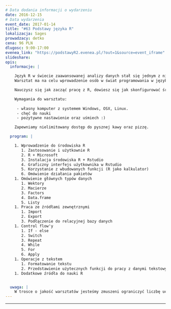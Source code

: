```yaml
---
# Data dodania informacji o wydarzeniu
date: 2016-12-15
# Data wydarzenia
event_date: 2017-01-14
title: "#63 Podstawy języka R"
lokalizacja: Sages
prowadzacy: detko
cena: 96 PLN
dlugosc: 9:00-17:00
evenea_link: "https://podstawyR2.evenea.pl/?out=1&source=event_iframe"
slideshare:
opis:
  informacje: |

    Język R w świecie zaawansowanej analizy danych stał się jednym z nieodłącznych narzędzi wykorzystywanych w codziennej pracy. W związku z jego szerokimi możliwościami, znalazł zastosowanie praktycznie we wszystkich dziedzinach począwszy od bio-analizy po automatyzację czynności biurowych i generowanie zautomatyzowanych dokumentów.
    Warsztat ma na celu wprowadzenie osób w świat programowania w języku R, przekazanie ciekawych metod usprawnienia codziennej pracy, oraz zachęcenie do rozpoczęcia przygody z wizualizacją przetworzonych danych. 

    Nauczysz się jak zacząć pracę z R, dowiesz się jak skonfigurować środowisko by korzystanie z języka było jeszcze łatwiejsze, jak przygotować dane do analizy oraz jakie metody przetwarzania dobrać by były one optymalne dla postawionego celu. Wszystko będzie poparte praktycznymi przykładami, które otworzą Ci furtkę do dalszej nauki języka R.

    Wymagania do warsztatu: 
    
     - własny komputer z systemem Windows, OSX, Linux. 
     - chęć do nauki  
     - pozytywne nastawienie oraz uśmiech :)

    Zapewniamy nielimitowany dostęp do pysznej kawy oraz pizzę.

  program: |

    1. Wprowadzenie do środowiska R
       1. Zastosowanie i użytkownie R
       2. R + Microsoft
       3. Instalacja środowiska R + Rstudio
       4. Graficzny interfejs użytkownika w Rstudio
       5. Korzystanie z wbudowanych funkcji (R jako kalkulator)
       6. Omówienie działania pakietów
    1. Omówienie głównych typów danych
       1. Wektory
       2. Macierze
       3. Factors
       4. Data.frame
       5. Listy
    1. Praca ze źródłami zewnętrznymi
       1. Import
       2. Export
       3. Podłączenie do relacyjnej bazy danych
    1. Control flow'y
       1. If - else
       2. Switch
       3. Repeat
       4. While
       5. For
       6. Apply
    1. Operacje z tekstem
       1. Formatowanie tekstu
       2. Przedstawienie użytecznych funkcji do pracy z danymi tekstowymi
    1. Dodatkowe źródła do nauki R


  uwaga: |
    W trosce o jakość warsztatów jesteśmy zmuszeni ograniczyć liczbę uczestników. **Kwalifikacja odbywa się na podstawie odpowiedzi udzielonych w formularzu zgłoszeniowym oraz - w dalszym kroku - kolejności zgłoszeń.** Potwierdzenie udziału w warsztatach wraz z instrukcją przygotowania środowiska otrzymasz najpóźniej na 7 dni przed planowaną datą wydarzenia.
---
```


---
